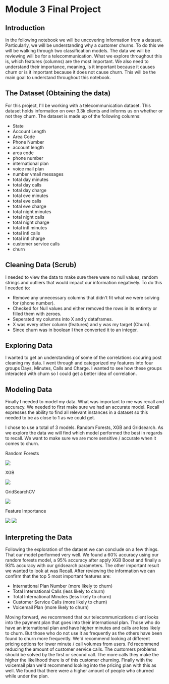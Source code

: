 # Module 3 Final Project


## Introduction

In the following notebook we will be uncovering information from a dataset. Particularly, we will be understanding why a customer churns. To do this we will be walking through two classification models. The data we will be reviewing will be for a telecommunication. What we explore throughout this is, which features (columns) are the most important. We also need to understand their importance, meaning, is it important because it causes churn or is it important because it does not cause churn. This will be the main goal to understand throughout this notebook.

## The Dataset (Obtaining the data)

For this project, I'll be working with a telecommunication dataset. This dataset holds information on over 3.3k clients and informs us on whether or not they churn. The dataset is made up of the following columns:
* State
* Account Length
* Area Code
* Phone Number
* account length
* area code
* phone number
* international plan
* voice mail plan
* number vmail messages
* total day minutes
* total day calls
* total day charge
* total eve minutes
* total eve calls
* total eve charge
* total night minutes
* total night calls
* total night charge
* total intl minutes
* total intl calls
* total intl charge
* customer service calls
* churn

## Cleaning Data (Scrub)
I needed to view the data to make sure there were no null values, random strings and outliers that would impact our information negatively. To do this I needed to:
* Remove any unnecessary columns that didn't fit what we were solving for (phone number).
* Checked for Null values and either removed the rows in its entirety or filled them with zeroes.
* Seperated my columns into X and y dataframes.
* X was every other column (features) and y was my target (Churn).
* Since churn was in boolean I then converted it to an integer.


## Exploring Data
I wanted to get an understanding of some of the correlations occuring post cleaning my data. I went through and categorized my features into four groups Days, Minutes, Calls and Charge. I wanted to see how these groups interacted with churn so I could get a better idea of correlation.

## Modeling Data
Finally I needed to model my data. What was important to me was recall and accuracy. We needed to first make sure we had an accurate model. Recall expresses the ability to find all relevant instances in a dataset so this needed to be as close to 1 as we could get.

I chose to use a total of 3 models. Random Forests, XGB and Gridsearch. As we explore the data we will find which model performed the best in regards to recall. We want to make sure we are more sensitive / accurate when it comes to churn.


Random Forests

<img src="RF.png">


XGB

<img src="XGB.png">


GridSearchCV

<img src="Gridsearch.png">


Feature Importance


<img src="Feature.png">

<img src="SHAP.png">


## Interpreting the Data

Following the exploration of the dataset we can conclude on a few things. That our model performed very well. We found a 60% accuracy using our random forests model, a 95% accuracy after apply XGB Boost and finally a 93% accuracy with our gridsearch parameters. The other important result we wanted to look at was Recall. After reviewing the information we can confirm that the top 5 most important features are:

- International Plan Number (more likely to churn)
- Total International Calls (less likely to churn)
- Total International Minutes (less likely to churn)
- Customer Service Calls (more likely to churn)
- Voicemail Plan (more likely to churn)

Moving forward, we recommend that our telecommunications client looks into the payment plan that goes into their international plan. Those who do have an international plan and have higher minutes and calls are less likely to churn. But those who do not use it as frequently as the others have been found to churn more frequently. We'd recommend looking at different pricing options for lower minute / call volumes from users. I'd recommend reducing the amount of customer service calls. The customers problems should be solved by the first or second call. The more calls they make the higher the likelihood there is of this customer churning. Finally with the voicemail plan we'd recommend looking into the pricing plan with this as well. We found that there were a higher amount of people who churned while under the plan.
